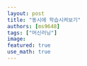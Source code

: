 ```yaml
---
layout: post
title: "동시에 학습시켜보기"
authors: [ms9648]
tags: ["머신러닝"]
image: 
featured: true
use_math: true
---
```


#